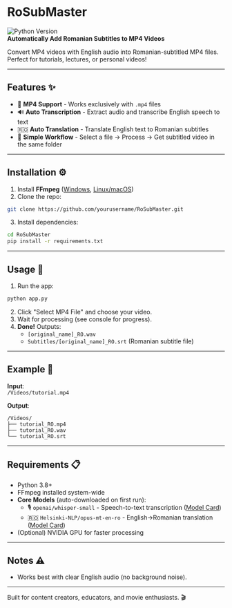 # RoSubMaster
![Python Version](https://img.shields.io/badge/python-3.8%2B-blue)  
**Automatically Add Romanian Subtitles to MP4 Videos**  

Convert MP4 videos with English audio into Romanian-subtitled MP4 files. Perfect for tutorials, lectures, or personal videos!

---

## Features ✨  
- 🎥 **MP4 Support** - Works exclusively with `.mp4` files  
- 🔊 **Auto Transcription** - Extract audio and transcribe English speech to text  
- 🇷🇴 **Auto Translation** - Translate English text to Romanian subtitles  
- 📁 **Simple Workflow** - Select a file → Process → Get subtitled video in the same folder  

---

## Installation ⚙️  
1. Install **FFmpeg** ([Windows](https://www.gyan.dev/ffmpeg/builds/), [Linux/macOS](https://ffmpeg.org/download.html))  
2. Clone the repo:  
```bash  
git clone https://github.com/yourusername/RoSubMaster.git  
```  
3. Install dependencies:  
```bash  
cd RoSubMaster  
pip install -r requirements.txt  
```  

---

## Usage 🚀  
1. Run the app:  
```bash  
python app.py  
```  
2. Click "Select MP4 File" and choose your video.  
3. Wait for processing (see console for progress).  
4. **Done!** Outputs:  
   - `[original_name]_RO.wav`
   - `Subtitles/[original_name]_RO.srt` (Romanian subtitle file)  

---

## Example 📂  
**Input**:  
`/Videos/tutorial.mp4`  

**Output**:  
```  
/Videos/  
├── tutorial_RO.mp4
├── tutorial_RO.wav    
└── tutorial_RO.srt  
```  

---

## Requirements 📋  
- Python 3.8+  
- FFmpeg installed system-wide  
- **Core Models** (auto-downloaded on first run):  
  - 🎙️ `openai/whisper-small` - Speech-to-text transcription ([Model Card](https://github.com/openai/whisper))  
  - 🇷🇴 `Helsinki-NLP/opus-mt-en-ro` - English→Romanian translation ([Model Card](https://huggingface.co/Helsinki-NLP/opus-mt-en-ro))  
- (Optional) NVIDIA GPU for faster processing  

---

## Notes ⚠️  
- Works best with clear English audio (no background noise).  

--- 

Built for content creators, educators, and movie enthusiasts. 🎬  
